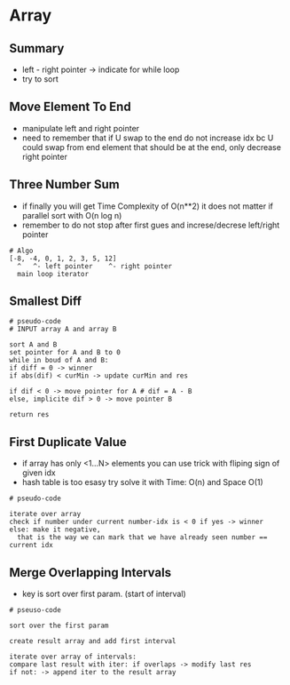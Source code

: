 # Array

## Summary

* left - right pointer -> indicate for while loop
* try to sort

## Move Element To End

* manipulate left and right pointer
* need to remember that if U swap to the end do not increase idx bc U could swap from end element that should be at the end, only decrease right pointer

## Three Number Sum

* if finally you will get Time Complexity of O(n\*\*2) it does not matter if parallel sort with O(n log n)
* remember to do not stop after first gues and increse/decrese left/right pointer

```
# Algo
[-8, -4, 0, 1, 2, 3, 5, 12]
  ^   ^- left pointer    ^- right pointer
  main loop iterator
```

## Smallest Diff

```
# pseudo-code
# INPUT array A and array B

sort A and B
set pointer for A and B to 0
while in boud of A and B:
if diff = 0 -> winner
if abs(dif) < curMin -> update curMin and res

if dif < 0 -> move pointer for A # dif = A - B
else, implicite dif > 0 -> move pointer B

return res 
```

## First Duplicate Value

* if array has only <1...N> elements you can use trick with fliping sign of given idx
* hash table is too esasy try solve it with Time: O(n) and Space O(1)

```
# pseudo-code

iterate over array
check if number under current number-idx is < 0 if yes -> winner
else: make it negative, 
  that is the way we can mark that we have already seen number == current idx 
```

## Merge Overlapping Intervals

* key is sort over first param. (start of interval)

```
# pseuso-code

sort over the first param

create result array and add first interval

iterate over array of intervals:
compare last result with iter: if overlaps -> modify last res
if not: -> append iter to the result array
```
